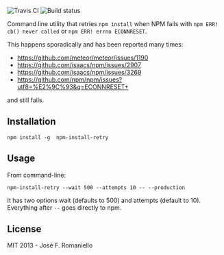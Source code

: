 ![Travis CI](https://travis-ci.org/szarouski/npm-install-retry.svg?branch=feature%2Fsupport-for-connection-reset-errors)
![Build status](https://ci.appveyor.com/api/projects/status/sc7937we6gb0mwoc?svg=true)

Command line utility that retries  `npm install` when NPM fails with `npm ERR! cb() never called` or `npm ERR! errno ECONNRESET`.

This happens sporadically and has been reported many times:

-  https://github.com/meteor/meteor/issues/1190
-  https://github.com/isaacs/npm/issues/2907
-  https://github.com/isaacs/npm/issues/3269
-  https://github.com/npm/npm/issues?utf8=%E2%9C%93&q=ECONNRESET+

and still fails.


## Installation

	npm install -g  npm-install-retry

## Usage

From command-line:

	npm-install-retry --wait 500 --attempts 10 -- --production

It has two options wait (defaults to 500) and attempts (default to 10). Everything after `--` goes directly to npm.

## License

MIT 2013 - José F. Romaniello
